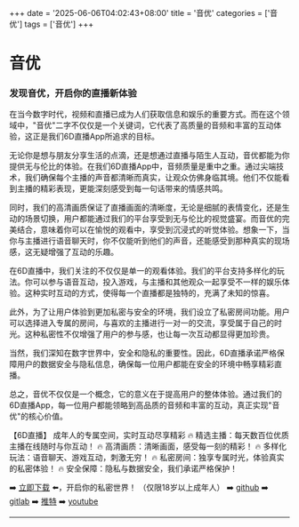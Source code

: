 +++
date = '2025-06-06T04:02:43+08:00'
title = '音优'
categories = ['音优']
tags = ['音优']
+++

# 音优

### 发现音优，开启你的直播新体验

在当今数字时代，视频和直播已成为人们获取信息和娱乐的重要方式。而在这个领域中，"音优"二字不仅仅是一个关键词，它代表了高质量的音频和丰富的互动体验，这正是我们6D直播App所追求的目标。

无论你是想与朋友分享生活的点滴，还是想通过直播与陌生人互动，音优都能为你提供无与伦比的体验。在我们6D直播App中，音频质量是重中之重。通过尖端技术，我们确保每个主播的声音都清晰而真实，让观众仿佛身临其境。他们不仅能看到主播的精彩表现，更能深刻感受到每一句话带来的情感共鸣。

同时，我们的高清画质保证了直播画面的清晰度，无论是细腻的表情变化，还是生动的场景切换，用户都能通过我们的平台享受到无与伦比的视觉盛宴。而音优的完美结合，意味着你可以在愉悦的观看中，享受到沉浸式的听觉体验。想象一下，当你与主播进行语音聊天时，你不仅能听到他们的声音，还能感受到那种真实的现场感，这无疑增强了互动的乐趣。

在6D直播中，我们关注的不仅仅是单一的观看体验。我们的平台支持多样化的玩法。你可以参与语音互动，投入游戏，与主播和其他观众一起享受不一样的娱乐体验。这种实时互动的方式，使得每一个直播都是独特的，充满了未知的惊喜。

此外，为了让用户体验到更加私密与安全的环境，我们设立了私密房间功能。用户可以选择进入专属的房间，与喜欢的主播进行一对一的交流，享受属于自己的时光。这种私密性不仅增强了用户的参与感，也让每一次互动都显得更加珍贵。

当然，我们深知在数字世界中，安全和隐私的重要性。因此，6D直播承诺严格保障用户的数据安全与隐私信息，确保每一位用户都能在安全的环境中畅享精彩直播。

总之，音优不仅仅是一个概念，它的意义在于提高用户的整体体验。通过我们的6D直播App，每一位用户都能领略到高品质的音频和丰富的互动，真正实现"音优"的核心价值。

【6D直播】
成年人的专属空间，实时互动尽享精彩
🔥 精选主播：每天数百位优质主播在线随时与你互动！
🔥 高清画质：清晰画面，感受每一刻的精彩！
🔥 多样化玩法：语音聊天、游戏互动，刺激无穷！
🔥 私密房间：独享专属时光，体验真实的私密体验！
🔥 安全保障：隐私与数据安全，我们承诺严格保护！

➡️ [立即下载](https://down123.s3.ap-east-1.amazonaws.com/down/down.html?channelCode=blog) ⬅️，开启你的私密世界！
（仅限18岁以上成年人）
➡️ [github](https://aldult-live.github.io/)
➡️ [gitlab](https://seo-09598d.gitlab.io/)
➡️ [推特](https://x.com/wegame33)
➡️ [youtube](https://www.youtube.com/@6Dlive)

---
